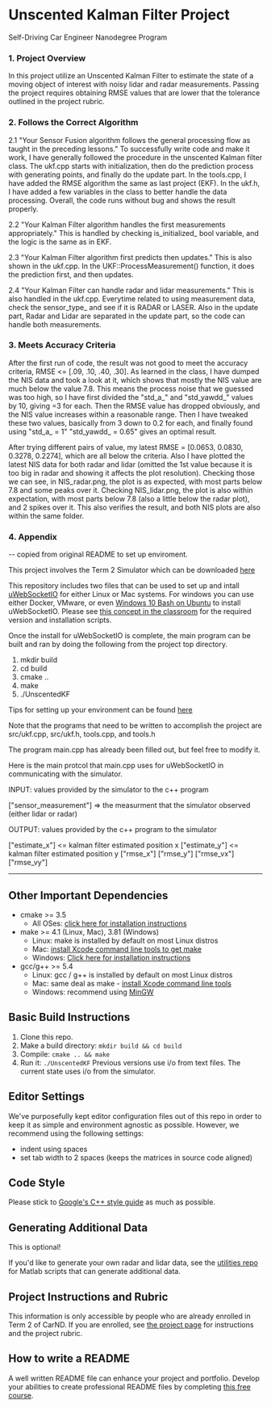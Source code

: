 # Unscented Kalman Filter Project
Self-Driving Car Engineer Nanodegree Program

### 1. Project Overview
In this project utilize an Unscented Kalman Filter to estimate the state of a moving object of interest with noisy lidar and radar measurements. Passing the project requires obtaining RMSE values that are lower that the tolerance outlined in the project rubric. 

### 2. Follows the Correct Algorithm
2.1 "Your Sensor Fusion algorithm follows the general processing flow as taught in the preceding lessons." 
To successfully write code and make it work, I have generally followed the procedure in the unscented Kalman filter class. The ukf.cpp starts with initialization, then do the prediction process with generating points, and finally do the update part. In the tools.cpp, I have added the RMSE algorithm the same as last project (EKF). In the ukf.h, I have added a few variables in the class to better handle the data processing. Overall, the code runs without bug and shows the result properly.

2.2 "Your Kalman Filter algorithm handles the first measurements appropriately." 
This is handled by checking is_initialized_ bool variable, and the logic is the same as in EKF. 

2.3 "Your Kalman Filter algorithm first predicts then updates."
This is also shown in the ukf.cpp. In the UKF::ProcessMeasurement() function, it does the prediction first, and then updates.

2.4 "Your Kalman Filter can handle radar and lidar measurements."
This is also handled in the ukf.cpp. Everytime related to using measurement data, check the sensor_type_ and see if it is RADAR or LASER. Also in the update part, Radar and Lidar are separated in the update part, so the code can handle both measurements.  

### 3. Meets Accuracy Criteria
After the first run of code, the result was not good to meet the accuracy criteria, RMSE <= [.09, .10, .40, .30]. As learned in the class, I have dumped the NIS data and took a look at it, which shows that mostly the NIS value are much below the value 7.8. This means the process noise that we guessed was too high, so I have first divided the "std_a_" and "std_yawdd_" values by 10, giving =3 for each. Then the RMSE value has dropped obviously, and the NIS value increases within a reasonable range. Then I have tweaked these two values, basically from 3 down to 0.2 for each, and finally found using "std_a_ = 1" "std_yawdd_ = 0.65" gives an optimal result. 

After trying different pairs of value, my latest RMSE = [0.0653, 0.0830, 0.3278, 0.2274], which are all below the criteria. Also I have plotted the latest NIS data for both radar and lidar (omitted the 1st value because it is too big in radar and showing it affects the plot resolution). Checking those we can see, in NIS_radar.png, the plot is as expected, with most parts below 7.8 and some peaks over it. Checking NIS_lidar.png, the plot is also within expectation, with most parts below 7.8 (also a little below the radar plot), and 2 spikes over it. This also verifies the result, and both NIS plots are also within the same folder.

### 4. Appendix
-- copied from original README to set up enviroment.

This project involves the Term 2 Simulator which can be downloaded [here](https://github.com/udacity/self-driving-car-sim/releases)

This repository includes two files that can be used to set up and intall [uWebSocketIO](https://github.com/uWebSockets/uWebSockets) for either Linux or Mac systems. For windows you can use either Docker, VMware, or even [Windows 10 Bash on Ubuntu](https://www.howtogeek.com/249966/how-to-install-and-use-the-linux-bash-shell-on-windows-10/) to install uWebSocketIO. Please see [this concept in the classroom](https://classroom.udacity.com/nanodegrees/nd013/parts/40f38239-66b6-46ec-ae68-03afd8a601c8/modules/0949fca6-b379-42af-a919-ee50aa304e6a/lessons/f758c44c-5e40-4e01-93b5-1a82aa4e044f/concepts/16cf4a78-4fc7-49e1-8621-3450ca938b77) for the required version and installation scripts.

Once the install for uWebSocketIO is complete, the main program can be built and ran by doing the following from the project top directory.

1. mkdir build
2. cd build
3. cmake ..
4. make
5. ./UnscentedKF

Tips for setting up your environment can be found [here](https://classroom.udacity.com/nanodegrees/nd013/parts/40f38239-66b6-46ec-ae68-03afd8a601c8/modules/0949fca6-b379-42af-a919-ee50aa304e6a/lessons/f758c44c-5e40-4e01-93b5-1a82aa4e044f/concepts/23d376c7-0195-4276-bdf0-e02f1f3c665d)

Note that the programs that need to be written to accomplish the project are src/ukf.cpp, src/ukf.h, tools.cpp, and tools.h

The program main.cpp has already been filled out, but feel free to modify it.

Here is the main protcol that main.cpp uses for uWebSocketIO in communicating with the simulator.


INPUT: values provided by the simulator to the c++ program

["sensor_measurement"] => the measurment that the simulator observed (either lidar or radar)


OUTPUT: values provided by the c++ program to the simulator

["estimate_x"] <= kalman filter estimated position x
["estimate_y"] <= kalman filter estimated position y
["rmse_x"]
["rmse_y"]
["rmse_vx"]
["rmse_vy"]

---

## Other Important Dependencies
* cmake >= 3.5
  * All OSes: [click here for installation instructions](https://cmake.org/install/)
* make >= 4.1 (Linux, Mac), 3.81 (Windows)
  * Linux: make is installed by default on most Linux distros
  * Mac: [install Xcode command line tools to get make](https://developer.apple.com/xcode/features/)
  * Windows: [Click here for installation instructions](http://gnuwin32.sourceforge.net/packages/make.htm)
* gcc/g++ >= 5.4
  * Linux: gcc / g++ is installed by default on most Linux distros
  * Mac: same deal as make - [install Xcode command line tools](https://developer.apple.com/xcode/features/)
  * Windows: recommend using [MinGW](http://www.mingw.org/)

## Basic Build Instructions

1. Clone this repo.
2. Make a build directory: `mkdir build && cd build`
3. Compile: `cmake .. && make`
4. Run it: `./UnscentedKF` Previous versions use i/o from text files.  The current state uses i/o
from the simulator.

## Editor Settings

We've purposefully kept editor configuration files out of this repo in order to
keep it as simple and environment agnostic as possible. However, we recommend
using the following settings:

* indent using spaces
* set tab width to 2 spaces (keeps the matrices in source code aligned)

## Code Style

Please stick to [Google's C++ style guide](https://google.github.io/styleguide/cppguide.html) as much as possible.

## Generating Additional Data

This is optional!

If you'd like to generate your own radar and lidar data, see the
[utilities repo](https://github.com/udacity/CarND-Mercedes-SF-Utilities) for
Matlab scripts that can generate additional data.

## Project Instructions and Rubric

This information is only accessible by people who are already enrolled in Term 2
of CarND. If you are enrolled, see [the project page](https://classroom.udacity.com/nanodegrees/nd013/parts/40f38239-66b6-46ec-ae68-03afd8a601c8/modules/0949fca6-b379-42af-a919-ee50aa304e6a/lessons/c3eb3583-17b2-4d83-abf7-d852ae1b9fff/concepts/f437b8b0-f2d8-43b0-9662-72ac4e4029c1)
for instructions and the project rubric.

## How to write a README
A well written README file can enhance your project and portfolio.  Develop your abilities to create professional README files by completing [this free course](https://www.udacity.com/course/writing-readmes--ud777).

